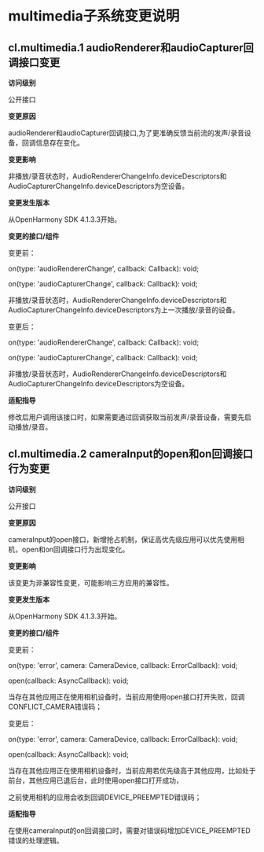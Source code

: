 # multimedia子系统变更说明

## cl.multimedia.1 audioRenderer和audioCapturer回调接口变更

**访问级别**

公开接口

**变更原因**

audioRenderer和audioCapturer回调接口,为了更准确反馈当前流的发声/录音设备，回调信息存在变化。

**变更影响**

非播放/录音状态时，AudioRendererChangeInfo.deviceDescriptors和AudioCapturerChangeInfo.deviceDescriptors为空设备。

**变更发生版本**

从OpenHarmony SDK 4.1.3.3开始。

**变更的接口/组件**

变更前：

on(type: 'audioRendererChange', callback: Callback<AudioRendererChangeInfoArray>): void;

on(type: 'audioCapturerChange', callback: Callback<AudioCapturerChangeInfoArray>): void;

非播放/录音状态时，AudioRendererChangeInfo.deviceDescriptors和AudioCapturerChangeInfo.deviceDescriptors为上一次播放/录音的设备。

变更后：

on(type: 'audioRendererChange', callback: Callback<AudioRendererChangeInfoArray>): void;

on(type: 'audioCapturerChange', callback: Callback<AudioCapturerChangeInfoArray>): void;

非播放/录音状态时，AudioRendererChangeInfo.deviceDescriptors和AudioCapturerChangeInfo.deviceDescriptors为空设备。

**适配指导**

修改后用户调用该接口时，如果需要通过回调获取当前发声/录音设备，需要先启动播放/录音。

## cl.multimedia.2 cameraInput的open和on回调接口行为变更

**访问级别**

公开接口

**变更原因**

cameraInput的open接口，新增抢占机制，保证高优先级应用可以优先使用相机，open和on回调接口行为出现变化。

**变更影响**

该变更为非兼容性变更，可能影响三方应用的兼容性。

**变更发生版本**

从OpenHarmony SDK 4.1.3.3开始。

**变更的接口/组件**

变更前：

on(type: 'error', camera: CameraDevice, callback: ErrorCallback): void;

open(callback: AsyncCallback<void>): void;

当存在其他应用正在使用相机设备时，当前应用使用open接口打开失败，回调CONFLICT_CAMERA错误码；

变更后：

on(type: 'error', camera: CameraDevice, callback: ErrorCallback): void;

open(callback: AsyncCallback<void>): void;

当存在其他应用正在使用相机设备时，当前应用若优先级高于其他应用，比如处于前台，其他应用已退后台，此时使用open接口打开成功，

之前使用相机的应用会收到回调DEVICE_PREEMPTED错误码；

**适配指导**

在使用cameraInput的on回调接口时，需要对错误码增加DEVICE_PREEMPTED错误的处理逻辑。